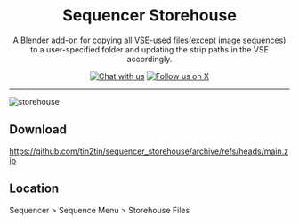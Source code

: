 <h1 align="center">Sequencer Storehouse</h1>

<p align="center">A Blender add-on for copying all VSE-used files(except image sequences) to a user-specified folder and updating the strip paths in the VSE accordingly.</p>

<p align="center">
    <a href="https://discord.gg/HMYpnPzbTm"><img src="https://img.shields.io/badge/Chat%20with%20us%20on%20Discord--blue?style=social&logo=discord" alt="Chat with us" title="Chat with us"></a>
    <a href="https://twitter.com/tintwotin"><img src="https://img.shields.io/twitter/follow/tintwotin" alt="Follow us on X" title="Follow us on X"></a>
<p>

<hr>

![storehouse](https://github.com/user-attachments/assets/4922b106-8752-4be3-a3c7-5ee82c57cc3c)

## Download
https://github.com/tin2tin/sequencer_storehouse/archive/refs/heads/main.zip


## Location

Sequencer > Sequence Menu > Storehouse Files
